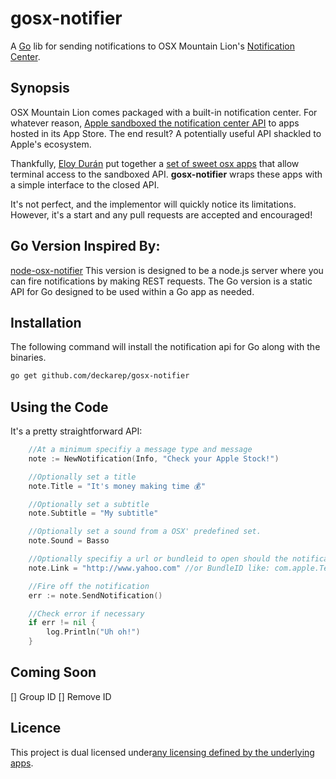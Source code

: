 gosx-notifier
===========================
A [Go](http://golang.org) lib for sending notifications to OSX Mountain Lion's
[Notification Center](http://www.macworld.com/article/1165411/mountain_lion_hands_on_with_notification_center.html).

Synopsis
--------
OSX Mountain Lion comes packaged with a built-in notification center. For whatever reason, [Apple sandboxed the
notification center API](http://forums.macrumors.com/showthread.php?t=1403807) to apps hosted in its App Store. The end
result? A potentially useful API shackled to Apple's ecosystem.

Thankfully, [Eloy Durán](https://github.com/alloy) put together a
[set of sweet osx apps](https://github.com/alloy/terminal-notifier) that allow terminal access to the sandboxed API.
**gosx-notifier** wraps these apps with a simple interface to the closed API.

It's not perfect, and the implementor will quickly notice its limitations. However, it's a start and any pull requests are accepted and encouraged!

Go Version Inspired By:
--------------------
[node-osx-notifier](https://github.com/azoff/node-osx-notifier) This version is designed to be a node.js server where you can fire notifications by making REST requests.  The Go version is a static API for Go designed to be used within a Go app as needed.


Installation
------------
The following command will install the notification api for Go along with the binaries.

```sh
go get github.com/deckarep/gosx-notifier
```

Using the Code
------------------
It's a pretty straightforward API:

```Go
	//At a minimum specifiy a message type and message
	note := NewNotification(Info, "Check your Apple Stock!")

	//Optionally set a title
	note.Title = "It's money making time 💰"

	//Optionally set a subtitle
	note.Subtitle = "My subtitle" 

	//Optionally set a sound from a OSX' predefined set.
	note.Sound = Basso

	//Optionally specifiy a url or bundleid to open should the notification be clicked.
	note.Link = "http://www.yahoo.com" //or BundleID like: com.apple.Terminal

	//Fire off the notification
	err := note.SendNotification()

	//Check error if necessary
	if err != nil {
		log.Println("Uh oh!")
	}
```

Coming Soon
-----------
[] Group ID
[] Remove ID


Licence
-------
This project is dual licensed under[any licensing defined by the underlying apps](https://github.com/alloy/terminal-notifier).